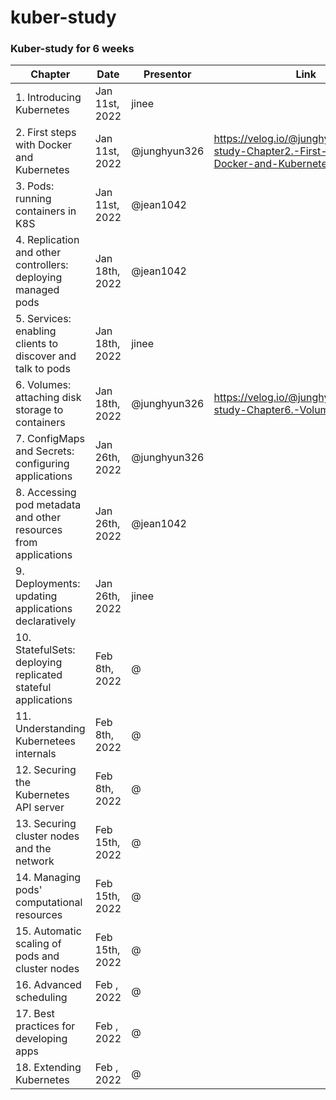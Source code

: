 # kuber-study
### Kuber-study for 6 weeks 

|Chapter|Date|Presentor|Link|
|-------|----|---------|----|
|1. Introducing Kubernetes| Jan 11st, 2022 | jinee ||
|2. First steps with Docker and Kubernetes| Jan 11st, 2022 | @junghyun326 |https://velog.io/@junghyun326/k8s-study-Chapter2.-First-steps-with-Docker-and-Kubernetes|
|3. Pods: running containers in K8S |Jan 11st, 2022 | @jean1042 ||
|4. Replication and other controllers: deploying managed pods |Jan 18th, 2022 | @jean1042 ||
|5. Services: enabling clients to discover and talk to pods |Jan 18th, 2022 | jinee ||
|6. Volumes: attaching disk storage to containers |Jan 18th, 2022 | @junghyun326 |https://velog.io/@junghyun326/kuber-study-Chapter6.-Volumes|
|7. ConfigMaps and Secrets: configuring applications |Jan 26th, 2022 | @junghyun326 ||
|8. Accessing pod metadata and other resources from applications |Jan 26th, 2022 | @jean1042 ||
|9. Deployments: updating applications declaratively |Jan 26th, 2022 | jinee ||
|10. StatefulSets: deploying replicated stateful applications |Feb 8th, 2022 | @ ||
|11. Understanding Kubernetees internals |Feb 8th, 2022 | @ ||
|12. Securing the Kubernetes API server |Feb 8th, 2022 | @ ||
|13. Securing cluster nodes and the network |Feb 15th, 2022 | @ ||
|14. Managing pods' computational resources |Feb 15th, 2022 | @ ||
|15. Automatic scaling of pods and cluster nodes |Feb 15th, 2022 | @ ||
|16. Advanced scheduling |Feb , 2022 | @ ||
|17. Best practices for developing apps |Feb , 2022 | @ ||
|18. Extending Kubernetes |Feb , 2022 | @ ||

